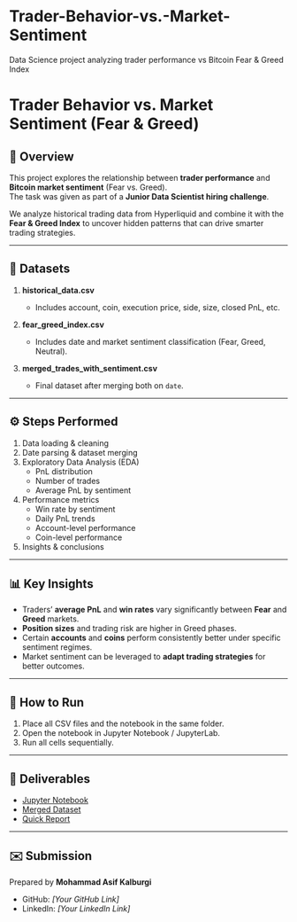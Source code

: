 # Trader-Behavior-vs.-Market-Sentiment
Data Science project analyzing trader performance vs Bitcoin Fear &amp; Greed Index
# Trader Behavior vs. Market Sentiment (Fear & Greed)

## 📌 Overview
This project explores the relationship between **trader performance** and **Bitcoin market sentiment** (Fear vs. Greed).  
The task was given as part of a **Junior Data Scientist hiring challenge**.

We analyze historical trading data from Hyperliquid and combine it with the **Fear & Greed Index** to uncover hidden patterns that can drive smarter trading strategies.

---

## 📂 Datasets
1. **historical_data.csv**  
   - Includes account, coin, execution price, side, size, closed PnL, etc.  

2. **fear_greed_index.csv**  
   - Includes date and market sentiment classification (Fear, Greed, Neutral).  

3. **merged_trades_with_sentiment.csv**  
   - Final dataset after merging both on `date`.

---

## ⚙️ Steps Performed
1. Data loading & cleaning  
2. Date parsing & dataset merging  
3. Exploratory Data Analysis (EDA)  
   - PnL distribution  
   - Number of trades  
   - Average PnL by sentiment  
4. Performance metrics  
   - Win rate by sentiment  
   - Daily PnL trends  
   - Account-level performance  
   - Coin-level performance  
5. Insights & conclusions

---

## 📊 Key Insights
- Traders’ **average PnL** and **win rates** vary significantly between **Fear** and **Greed** markets.  
- **Position sizes** and trading risk are higher in Greed phases.  
- Certain **accounts** and **coins** perform consistently better under specific sentiment regimes.  
- Market sentiment can be leveraged to **adapt trading strategies** for better outcomes.  

---

## 🚀 How to Run
1. Place all CSV files and the notebook in the same folder.  
2. Open the notebook in Jupyter Notebook / JupyterLab.  
3. Run all cells sequentially.  

---

## 📎 Deliverables
- [Jupyter Notebook](Trader_Behavior_vs_FearGreed_Analysis.ipynb)  
- [Merged Dataset](merged_trades_with_sentiment.csv)  
- [Quick Report](Trader_Behavior_vs_FearGreed_Report.html)  

---

## ✉️ Submission
Prepared by **Mohammad Asif Kalburgi**  
- GitHub: *[Your GitHub Link]*  
- LinkedIn: *[Your LinkedIn Link]*  
